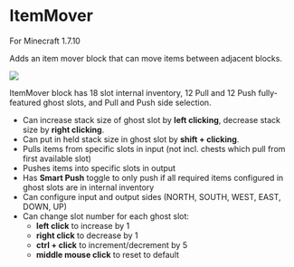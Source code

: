 # ItemMover

For Minecraft 1.7.10

Adds an item mover block that can move items between adjacent blocks.

![](https://github.com/user-attachments/assets/0672be7f-d470-4d01-8afd-9c0d8d650e60)

ItemMover block has 18 slot internal inventory, 12 Pull and 12 Push fully-featured ghost slots, and Pull and Push side selection.

- Can increase stack size of ghost slot by **left clicking**, decrease stack size by **right clicking**.
- Can put in held stack size in ghost slot by **shift + clicking**.
- Pulls items from specific slots in input (not incl. chests which pull from first available slot)
- Pushes items into specific slots in output
- Has **Smart Push** toggle to only push if all required items configured in ghost slots are in internal inventory
- Can configure input and output sides (NORTH, SOUTH, WEST, EAST, DOWN, UP)
- Can change slot number for each ghost slot: 
  - **left click** to increase by 1
  - **right click** to decrease by 1
  - **ctrl + click** to increment/decrement by 5
  - **middle mouse click** to reset to default